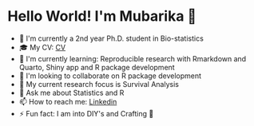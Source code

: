 # Hello World! I'm Mubarika 👋

-   🔭 I'm currently a 2nd year Ph.D. student in Bio-statistics
-   🎓 My CV: [CV](https://mubarika.quarto.pub/sultana-mubarika-rahman-chowdhury/)
-   🌱 I'm currently learning: Reproducible research with Rmarkdown and Quarto, Shiny app and R package development
-   👯 I'm looking to collaborate on R package development
-   🌱 My current research focus is Survival Analysis 
-   💬 Ask me about Statistics and R
-   📫 How to reach me: [Linkedin](linkedin.com/in/sultana-mubarika-rahman-chowdhury-3a4876155/)
-   ⚡ Fun fact: I  am  into DIY's and  Crafting 🎨
